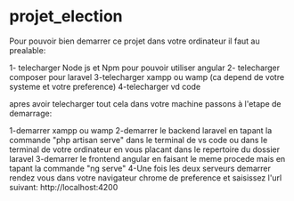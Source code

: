 # projet_election

Pour pouvoir bien demarrer ce projet dans votre ordinateur il faut au prealable:

1- telecharger Node js et Npm pour pouvoir utiliser angular
2- telecharger composer pour laravel
3-telecharger xampp ou wamp (ca depend de votre systeme et votre preference)
4-telecharger vd code 

apres avoir telecharger tout cela dans votre machine passons à l'etape de demarrage:

1-demarrer xampp ou wamp
2-demarrer le backend laravel en tapant la commande "php artisan serve" dans le terminal de vs code ou 
  dans le terminal de votre ordinateur en vous placant dans le repertoire du dossier laravel 
3-demarrer le frontend angular en faisant le meme procede mais en tapant la commande "ng serve"
4-Une fois les deux serveurs demarrer rendez vous dans votre navigateur chrome de preference et saisissez l'url suivant:
 http://localhost:4200
